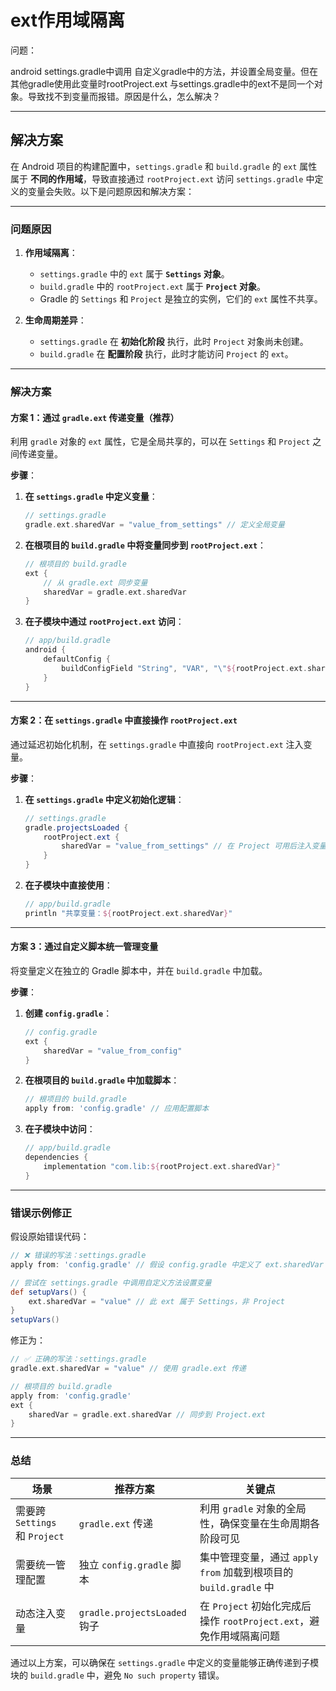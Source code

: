 
# ext作用域隔离

问题：

android settings.gradle中调用 自定义gradle中的方法，并设置全局变量。但在其他gradle使用此变量时rootProject.ext 与settings.gradle中的ext不是同一个对象。导致找不到变量而报错。原因是什么，怎么解决？

---

## 解决方案

在 Android 项目的构建配置中，`settings.gradle` 和 `build.gradle` 的 `ext` 属性属于 **不同的作用域**，导致直接通过 `rootProject.ext` 访问 `settings.gradle` 中定义的变量会失败。以下是问题原因和解决方案：

---

### **问题原因**

1. **作用域隔离**：
   - `settings.gradle` 中的 `ext` 属于 **`Settings` 对象**。
   - `build.gradle` 中的 `rootProject.ext` 属于 **`Project` 对象**。
   - Gradle 的 `Settings` 和 `Project` 是独立的实例，它们的 `ext` 属性不共享。

2. **生命周期差异**：
   - `settings.gradle` 在 **初始化阶段** 执行，此时 `Project` 对象尚未创建。
   - `build.gradle` 在 **配置阶段** 执行，此时才能访问 `Project` 的 `ext`。

---

### **解决方案**

#### **方案 1：通过 `gradle.ext` 传递变量（推荐）**

利用 `gradle` 对象的 `ext` 属性，它是全局共享的，可以在 `Settings` 和 `Project` 之间传递变量。

**步骤**：

1. **在 `settings.gradle` 中定义变量**：

   ```groovy
   // settings.gradle
   gradle.ext.sharedVar = "value_from_settings" // 定义全局变量
   ```

2. **在根项目的 `build.gradle` 中将变量同步到 `rootProject.ext`**：

   ```groovy
   // 根项目的 build.gradle
   ext {
       // 从 gradle.ext 同步变量
       sharedVar = gradle.ext.sharedVar
   }
   ```

3. **在子模块中通过 `rootProject.ext` 访问**：

   ```groovy
   // app/build.gradle
   android {
       defaultConfig {
           buildConfigField "String", "VAR", "\"${rootProject.ext.sharedVar}\""
       }
   }
   ```

---

#### **方案 2：在 `settings.gradle` 中直接操作 `rootProject.ext`**

通过延迟初始化机制，在 `settings.gradle` 中直接向 `rootProject.ext` 注入变量。

**步骤**：

1. **在 `settings.gradle` 中定义初始化逻辑**：

   ```groovy
   // settings.gradle
   gradle.projectsLoaded { 
       rootProject.ext { 
           sharedVar = "value_from_settings" // 在 Project 可用后注入变量
       }
   }
   ```

2. **在子模块中直接使用**：

   ```groovy
   // app/build.gradle
   println "共享变量：${rootProject.ext.sharedVar}"
   ```

---

#### **方案 3：通过自定义脚本统一管理变量**

将变量定义在独立的 Gradle 脚本中，并在 `build.gradle` 中加载。

**步骤**：

1. **创建 `config.gradle`**：

   ```groovy
   // config.gradle
   ext {
       sharedVar = "value_from_config"
   }
   ```

2. **在根项目的 `build.gradle` 中加载脚本**：

   ```groovy
   // 根项目的 build.gradle
   apply from: 'config.gradle' // 应用配置脚本
   ```

3. **在子模块中访问**：

   ```groovy
   // app/build.gradle
   dependencies {
       implementation "com.lib:${rootProject.ext.sharedVar}"
   }
   ```

---

### **错误示例修正**

假设原始错误代码：

```groovy
// ❌ 错误的写法：settings.gradle
apply from: 'config.gradle' // 假设 config.gradle 中定义了 ext.sharedVar

// 尝试在 settings.gradle 中调用自定义方法设置变量
def setupVars() {
    ext.sharedVar = "value" // 此 ext 属于 Settings，非 Project
}
setupVars()
```

修正为：

```groovy
// ✅ 正确的写法：settings.gradle
gradle.ext.sharedVar = "value" // 使用 gradle.ext 传递

// 根项目的 build.gradle
apply from: 'config.gradle'
ext {
    sharedVar = gradle.ext.sharedVar // 同步到 Project.ext
}
```

---

### **总结**

| 场景                            | 推荐方案                     | 关键点                                                                 |
|---------------------------------|------------------------------|----------------------------------------------------------------------|
| 需要跨 `Settings` 和 `Project` | `gradle.ext` 传递            | 利用 `gradle` 对象的全局性，确保变量在生命周期各阶段可见                   |
| 需要统一管理配置                | 独立 `config.gradle` 脚本    | 集中管理变量，通过 `apply from` 加载到根项目的 `build.gradle` 中           |
| 动态注入变量                    | `gradle.projectsLoaded` 钩子 | 在 `Project` 初始化完成后操作 `rootProject.ext`，避免作用域隔离问题          |

通过以上方案，可以确保在 `settings.gradle` 中定义的变量能够正确传递到子模块的 `build.gradle` 中，避免 `No such property` 错误。
